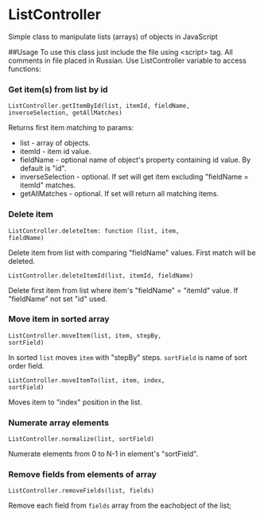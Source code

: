 # ListController
Simple class to manipulate lists (arrays) of objects in JavaScript

##Usage
To use this class just include the file using &lt;script&gt; tag. All comments in file placed in Russian.
Use ListController variable to access functions:

### Get item(s) from list by id
<code>ListController.getItemById(list, itemId, fieldName, inverseSelection, getAllMatches)</code>

<p>Returns first item matching to params:</p>

* list - array of objects.
* itemId - item id value.
* fieldName - optional name of object's property containing id value. By default is "id".
* inverseSelection - optional. If set will get item excluding  "fieldName = itemId" matches.
* getAllMatches - optional. If set will return all matching items.

### Delete item
<code>ListController.deleteItem: function (list, item, fieldName)</code>

<p>Delete item from list with comparing "fieldName" values. First match will be deleted.</p>

<code>ListController.deleteItemId(list, itemId, fieldName)</code>

<p>Delete first item from list where item's "fieldName" = "itemId" value. If "fieldName" not set "id" used.</p>

### Move item in sorted array
<code>ListController.moveItem(list, item, stepBy, sortField)</code>
<p>In sorted <code>list</code> moves <code>item</code> with "stepBy" steps. <code>sortField</code> is name of sort order field.</p>

<code>ListController.moveItemTo(list, item, index, sortField)</code>
<p>Moves item to "index" position in the list.</p>

### Numerate array elements
<code>ListController.normalize(list, sortField)</code>
<p>Numerate elements from 0 to N-1 in element's "sortField".</p>

### Remove fields from elements of array
<code>ListController.removeFields(list, fields)</code>
<p>Remove each field from <code>fields</code> array from the eachobject of the list;</p>

